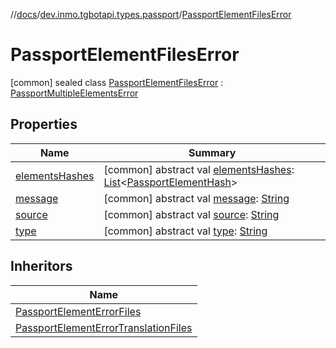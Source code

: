 //[docs](../../../index.md)/[dev.inmo.tgbotapi.types.passport](../index.md)/[PassportElementFilesError](index.md)



# PassportElementFilesError  
 [common] sealed class [PassportElementFilesError](index.md) : [PassportMultipleElementsError](../-passport-multiple-elements-error/index.md)   


## Properties  
  
|  Name |  Summary | 
|---|---|
| <a name="dev.inmo.tgbotapi.types.passport/PassportElementFilesError/elementsHashes/#/PointingToDeclaration/"></a>[elementsHashes](index.md#%5Bdev.inmo.tgbotapi.types.passport%2FPassportElementFilesError%2FelementsHashes%2F%23%2FPointingToDeclaration%2F%5D%2FProperties%2F625018081)| <a name="dev.inmo.tgbotapi.types.passport/PassportElementFilesError/elementsHashes/#/PointingToDeclaration/"></a> [common] abstract val [elementsHashes](index.md#%5Bdev.inmo.tgbotapi.types.passport%2FPassportElementFilesError%2FelementsHashes%2F%23%2FPointingToDeclaration%2F%5D%2FProperties%2F625018081): [List](https://kotlinlang.org/api/latest/jvm/stdlib/kotlin.collections/-list/index.html)<[PassportElementHash](../../dev.inmo.tgbotapi.types.passport.encrypted.abstracts/index.md#%5Bdev.inmo.tgbotapi.types.passport.encrypted.abstracts%2FPassportElementHash%2F%2F%2FPointingToDeclaration%2F%5D%2FClasslikes%2F625018081)>   <br>|
| <a name="dev.inmo.tgbotapi.types.passport/PassportElementFilesError/message/#/PointingToDeclaration/"></a>[message](index.md#%5Bdev.inmo.tgbotapi.types.passport%2FPassportElementFilesError%2Fmessage%2F%23%2FPointingToDeclaration%2F%5D%2FProperties%2F625018081)| <a name="dev.inmo.tgbotapi.types.passport/PassportElementFilesError/message/#/PointingToDeclaration/"></a> [common] abstract val [message](index.md#%5Bdev.inmo.tgbotapi.types.passport%2FPassportElementFilesError%2Fmessage%2F%23%2FPointingToDeclaration%2F%5D%2FProperties%2F625018081): [String](https://kotlinlang.org/api/latest/jvm/stdlib/kotlin/-string/index.html)   <br>|
| <a name="dev.inmo.tgbotapi.types.passport/PassportElementFilesError/source/#/PointingToDeclaration/"></a>[source](index.md#%5Bdev.inmo.tgbotapi.types.passport%2FPassportElementFilesError%2Fsource%2F%23%2FPointingToDeclaration%2F%5D%2FProperties%2F625018081)| <a name="dev.inmo.tgbotapi.types.passport/PassportElementFilesError/source/#/PointingToDeclaration/"></a> [common] abstract val [source](index.md#%5Bdev.inmo.tgbotapi.types.passport%2FPassportElementFilesError%2Fsource%2F%23%2FPointingToDeclaration%2F%5D%2FProperties%2F625018081): [String](https://kotlinlang.org/api/latest/jvm/stdlib/kotlin/-string/index.html)   <br>|
| <a name="dev.inmo.tgbotapi.types.passport/PassportElementFilesError/type/#/PointingToDeclaration/"></a>[type](index.md#%5Bdev.inmo.tgbotapi.types.passport%2FPassportElementFilesError%2Ftype%2F%23%2FPointingToDeclaration%2F%5D%2FProperties%2F625018081)| <a name="dev.inmo.tgbotapi.types.passport/PassportElementFilesError/type/#/PointingToDeclaration/"></a> [common] abstract val [type](index.md#%5Bdev.inmo.tgbotapi.types.passport%2FPassportElementFilesError%2Ftype%2F%23%2FPointingToDeclaration%2F%5D%2FProperties%2F625018081): [String](https://kotlinlang.org/api/latest/jvm/stdlib/kotlin/-string/index.html)   <br>|


## Inheritors  
  
|  Name | 
|---|
| <a name="dev.inmo.tgbotapi.types.passport/PassportElementErrorFiles///PointingToDeclaration/"></a>[PassportElementErrorFiles](../-passport-element-error-files/index.md)|
| <a name="dev.inmo.tgbotapi.types.passport/PassportElementErrorTranslationFiles///PointingToDeclaration/"></a>[PassportElementErrorTranslationFiles](../-passport-element-error-translation-files/index.md)|

